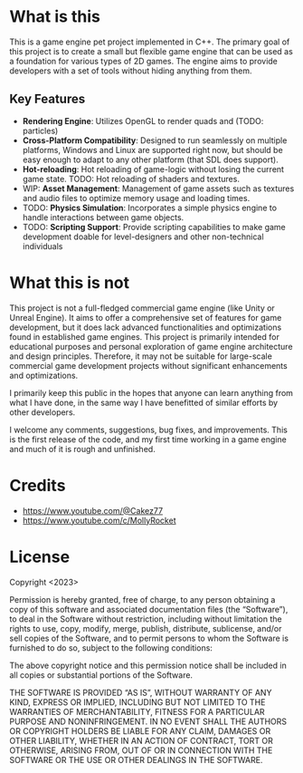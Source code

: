 # What is this

This is a game engine pet project implemented in C++. The primary goal of this project is to create a small but flexible game engine that can be used as a foundation for various types of 2D games. The engine aims to provide developers with a set of tools without hiding anything from them.

## Key Features

- **Rendering Engine**: Utilizes OpenGL to render quads and (TODO: particles)
- **Cross-Platform Compatibility**: Designed to run seamlessly on multiple platforms, Windows and Linux are supported right now, but should be easy enough to adapt to any other platform (that SDL does support).
- **Hot-reloading**: Hot reloading of game-logic without losing the current game state. TODO: Hot reloading of shaders and textures.
- WIP: **Asset Management**: Management of game assets such as textures and audio files to optimize memory usage and loading times.
- TODO: **Physics Simulation**: Incorporates a simple physics engine to handle interactions between game objects.
- TODO: **Scripting Support**: Provide scripting capabilities to make game development doable for level-designers and other non-technical individuals

# What this is not

This project is not a full-fledged commercial game engine (like Unity or Unreal Engine). 
It aims to offer a comprehensive set of features for game development, but it does lack advanced functionalities and optimizations found in established game engines. 
This project is primarily intended for educational purposes and personal exploration of game engine architecture and design principles. Therefore, it may not be suitable for large-scale commercial game development projects without significant enhancements and optimizations.

I primarily keep this public in the hopes that anyone can learn anything from what I have done, in the same way I have benefitted of similar efforts by other developers.

I welcome any comments, suggestions, bug fixes, and improvements. This is the first release of the code, and my first time working in a game engine and much of it is rough and unfinished.

# Credits
- https://www.youtube.com/@Cakez77
- https://www.youtube.com/c/MollyRocket

# License
Copyright <2023> <Sergio Bermejo de las Heras>

Permission is hereby granted, free of charge, to any person obtaining a copy of this software and associated documentation files (the “Software”), to deal in the Software without restriction, including without limitation the rights to use, copy, modify, merge, publish, distribute, sublicense, and/or sell copies of the Software, and to permit persons to whom the Software is furnished to do so, subject to the following conditions:

The above copyright notice and this permission notice shall be included in all copies or substantial portions of the Software.

THE SOFTWARE IS PROVIDED “AS IS”, WITHOUT WARRANTY OF ANY KIND, EXPRESS OR IMPLIED, INCLUDING BUT NOT LIMITED TO THE WARRANTIES OF MERCHANTABILITY, FITNESS FOR A PARTICULAR PURPOSE AND NONINFRINGEMENT. IN NO EVENT SHALL THE AUTHORS OR COPYRIGHT HOLDERS BE LIABLE FOR ANY CLAIM, DAMAGES OR OTHER LIABILITY, WHETHER IN AN ACTION OF CONTRACT, TORT OR OTHERWISE, ARISING FROM, OUT OF OR IN CONNECTION WITH THE SOFTWARE OR THE USE OR OTHER DEALINGS IN THE SOFTWARE.

